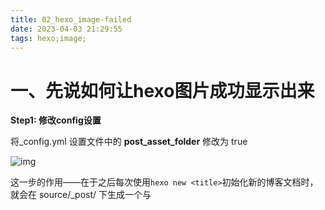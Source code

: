 ```yaml
---
title: 02_hexo_image-failed
date: 2023-04-03 21:29:55
tags: hexo;image;
---
```


# 一、先说如何让hexo图片成功显示出来

**Step1: 修改config设置** 

将_config.yml 设置文件中的 **post_asset_folder** 修改为 true

![img](https://cdn.nlark.com/yuque/0/2023/png/1591433/1680526793691-5206a523-2920-4016-8363-0018aa7615e4.png)

这一步的作用——在于之后每次使用`hexo new <title>`初始化新的博客文档时，就会在 source/_post/ 下生成一个与<title>.md文件同名的资源文件夹。

例如，输入`hexo new 01_how_to_create_blog`，就会出现以下结果，一个01_how_to_create_blog.md文档以及一个01_how_to_create_blog文件夹

![img](https://cdn.nlark.com/yuque/0/2023/png/1591433/1680526991411-8e65d172-1d08-4e6b-9c8b-f4f331d06dba.png)



**Step2: 安装插件**

通过以下npm命令安装 **hexo-asset-image** 插件

```plain
npm install https://github.com/CodeFalling/hexo-asset-image
```





**Step3：图片转移以及路径跟换**

将图片文件复制到同名文件夹中，并设置图片为相对路径；如下图所示，“01_how_to_create_blog/"文件夹下，图片已经从typora的图片缓存文件夹复制过来了，然后修改01_how_to_create_blog.md文件里的所有image路径，只留下图片名称。

![img](https://cdn.nlark.com/yuque/0/2023/png/1591433/1680527056737-b00a5964-9123-4492-a39d-4b87af276c7c.png)

![img](https://cdn.nlark.com/yuque/0/2023/png/1591433/1680527084070-cddefa4a-53ac-4d0f-8e40-c4c830a0e237.png)



**Step4：运行查看**

```plain
hexo generate
hexo server 
```



# 二、再说为什么会出现以下 /.com// 情况



目前看来，该错误其实是 **hexo-asset-image** 插件的bug



解决方法如下：

**Step1: 先卸载 hexo-asset-image**

```plain
npm uninstall hexo-asset-image
```

**Step2：重新下载正确的** **hexo-asset-image 插件**

```plain
npm install https://github.com/CodeFalling/hexo-asset-image
```

**Step3：运行三步走**

```plain
hexo clean
hexo generate
hexo server 
```



完成！

![img](https://cdn.nlark.com/yuque/0/2023/jpeg/1591433/1680527794329-7ac5c0a2-eae0-44f7-a3ee-ac2e0199c544.jpeg)





**参考博客：**

https://blog.csdn.net/ayuayue/article/details/109198493

https://segmentfault.com/q/1010000020310187
